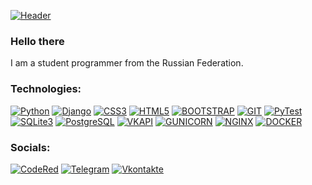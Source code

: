 [![Header](https://github.com/KolZek/Kol_zek/blob/main/assets/header.jpg)](https://www.youtube.com/@Kol_zek)

### Hello there <img src="https://github.com/blackcater/blackcater/raw/main/images/Hi.gif" height="16"/>
I am a student programmer from the Russian Federation.

### Technologies:
[![Python](https://img.shields.io/badge/-Python-090909?style=for-the-badge&logo=python&logoColor=47C5FB)](https://www.python.org/)
[![Django](https://img.shields.io/badge/-Django-090909?style=for-the-badge&logo=django&logoColor=127a00)](https://www.djangoproject.com/)
[![CSS3](https://img.shields.io/badge/-CSS3-090909?style=for-the-badge&logo=css3&logoColor=2965f1)](https://www.w3.org/TR/css-syntax-3/)
[![HTML5](https://img.shields.io/badge/-HTML5-090909?style=for-the-badge&logo=html5)](https://html.spec.whatwg.org/multipage/)
[![BOOTSTRAP](https://img.shields.io/badge/-BOOTSTRAP-090909?style=for-the-badge&logo=BOOTSTRAP)](https://getbootstrap.com/)
[![GIT](https://img.shields.io/badge/-GIT-090909?style=for-the-badge&logo=git)](https://git-scm.com/)
[![PyTest](https://img.shields.io/badge/-PyTest-090909?style=for-the-badge&logo=pytest)](https://docs.pytest.org/en/7.2.x/)
[![SQLite3](https://img.shields.io/badge/-SQLite3-090909?style=for-the-badge&logo=sqlite)](https://www.sqlite.org/)
[![PostgreSQL](https://img.shields.io/badge/-postgresql-090909?style=for-the-badge&logo=postgresql&logoColor=1E90FF)](https://www.postgresql.org/)
[![VKAPI](https://img.shields.io/badge/-VKAPI-090909?style=for-the-badge&logo=vk)](https://dev.vk.com/)
[![GUNICORN](https://img.shields.io/badge/-GUNICORN-090909?style=for-the-badge&logo=gunicorn)](https://gunicorn.org/)
[![NGINX](https://img.shields.io/badge/-NGINX-090909?style=for-the-badge&logo=nginx)](https://nginx.org/)
[![DOCKER](https://img.shields.io/badge/-DOCKER-090909?style=for-the-badge&logo=docker)](https://www.docker.com/)

### Socials:
[![CodeRed](https://github.com/KolZek/Kol_zek/blob/main/assets/crl.jpg)](https://t.me/codered_dev)
[![Telegram](https://img.shields.io/badge/-Telegram-090909?style=for-the-badge&logo=telegram&logoColor=27A0D9)](https://t.me/B776YC)
[![Vkontakte](https://img.shields.io/badge/-Vkontakte-090909?style=for-the-badge&logo=Vk&logoColor=4F7DB3)](https://vk.com/kol_zek)
